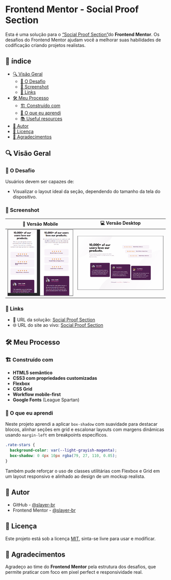 # Frontend Mentor - Social Proof Section

Esta é uma solução para o <a href="https://www.frontendmentor.io/challenges/social-proof-section-6e0qTv_bA" target="_blank" rel="noopener noreferrer">“Social Proof Section”</a>do **Frontend Mentor**. Os desafios do Frontend Mentor ajudam você a melhorar suas habilidades de codificação criando projetos realistas.

## 📑 índice

- [🔍 Visão Geral](#-visão-geral)
  - [🎯 O Desafio](#-o-desafio)
  - [📸 Screenshot](#-screenshot)
  - [🔗 Links](#-links)
- [🛠️ Meu Processo](#️-meu-processo)
  - [🏗️ Construído com](#️-construído-com)
  - [📘 O que eu aprendi](#-o-que-eu-aprendi)
  - [📚 Useful resources](#-useful-resources)
- [👤 Autor](#-autor)
- [📝 Licença](#-licença)
- [🙏 Agradecimentos](#-agradecimentos)

## 🔍 Visão Geral

### 🎯 O Desafio

Usuários devem ser capazes de:

- Visualizar o layout ideal da seção, dependendo do tamanho da tela do dispositivo.

### 📸 Screenshot

| 📱 Versão Mobile | 💻 Versão Desktop |
|------------------|-------------------|
| ![Mobile](./assets/images/social-proof-section-mobile.gif) | ![Desktop](./assets/images/social-proof-section-desktop.gif) |

### 🔗 Links

- 🔧 URL da solução: <a href="https://github.com/slayer-br/social-proof-section" target="_blank" rel="noopener noreferrer">Social Proof Section</a>  
- 🌐 URL do site ao vivo: <a href="https://slayer-br.github.io/social-proof-section" target="_blank" rel="noopener noreferrer">Social Proof Section</a>

## 🛠️ Meu Processo

### 🏗️ Construído com

- **HTML5 semântico**  
- **CSS3 com propriedades customizadas**
- **Flexbox**
- **CSS Grid** 
- **Workflow mobile-first**  
- **Google Fonts** (League Spartan)

### 📘 O que eu aprendi

Neste projeto aprendi a aplicar `box-shadow` com suavidade para destacar blocos, alinhar seções em grid e escalonar layouts com margens dinâmicas usando `margin-left` em breakpoints específicos.

```css
.rate-stars {
  background-color: var(--light-grayish-magenta);
  box-shadow: 0 4px 10px rgba(79, 27, 110, 0.05);
}
```

Também pude reforçar o uso de classes utilitárias com Flexbox e Grid em um layout responsivo e alinhado ao design de um mockup realista.

## 👤 Autor

- GitHub - <a href="https://github.com/slayer-br" target="_blank" rel="noopener noreferrer">@slayer-br</a>
- Frontend Mentor - <a href="https://www.frontendmentor.io/profile/slayer-br" target="_blank" rel="noopener noreferrer">@slayer-br</a>

## 📝 Licença

Este projeto está sob a licença [MIT](LICENSE), sinta-se livre para usar e modificar.

## 🙏 Agradecimentos

Agradeço ao time do **Frontend Mentor** pela estrutura dos desafios, que permite praticar com foco em pixel perfect e responsividade real.
